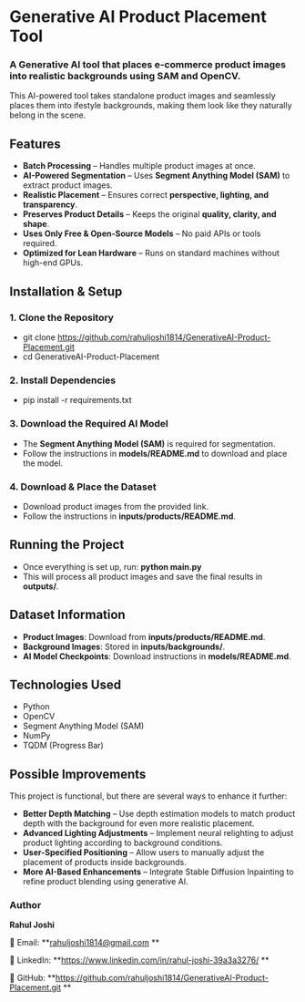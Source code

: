 # Generative AI Product Placement Tool
### A Generative AI tool that places e-commerce product images into realistic backgrounds using SAM and OpenCV.

This AI-powered tool takes standalone  product images and seamlessly places them into ifestyle backgrounds, making them look like they naturally belong in the scene.

## Features
- **Batch Processing** – Handles multiple product images at once.
- **AI-Powered Segmentation** – Uses **Segment Anything Model (SAM)** to extract product images.
- **Realistic Placement** – Ensures correct **perspective, lighting, and transparency**.
- **Preserves Product Details** – Keeps the original **quality, clarity, and shape**.
- **Uses Only Free & Open-Source Models** – No paid APIs or tools required.
- **Optimized for Lean Hardware** – Runs on standard machines without high-end GPUs.

## Installation & Setup

### 1. Clone the Repository

- git clone https://github.com/rahuljoshi1814/GenerativeAI-Product-Placement.git
- cd GenerativeAI-Product-Placement

### 2. Install Dependencies

- pip install -r requirements.txt

### 3. Download the Required AI Model

- The **Segment Anything Model (SAM)** is required for segmentation.
- Follow the instructions in **models/README.md** to download and place the model.

### 4. Download & Place the Dataset

- Download product images from the provided link.
- Follow the instructions in **inputs/products/README.md**.

## Running the Project
- Once everything is set up, run: **python main.py**
- This will process all product images and save the final results in **outputs/**.

## Dataset Information
- **Product Images**: Download from **inputs/products/README.md**.
- **Background Images**: Stored in **inputs/backgrounds/**.
- **AI Model Checkpoints**: Download instructions in **models/README.md**.

## Technologies Used
- Python
- OpenCV
- Segment Anything Model (SAM)
- NumPy
- TQDM (Progress Bar)

## Possible Improvements
This project is functional, but there are several ways to enhance it further:

- **Better Depth Matching** – Use depth estimation models to match product depth with the background for even more realistic placement.
- **Advanced Lighting Adjustments** – Implement neural relighting to adjust product lighting according to background conditions.
- **User-Specified Positioning** – Allow users to manually adjust the placement of products inside backgrounds.
- **More AI-Based Enhancements** – Integrate Stable Diffusion Inpainting to refine product blending using generative AI.

### Author

**Rahul Joshi**

📧 Email: **rahuljoshi1814@gmail.com **

💼 LinkedIn: **https://www.linkedin.com/in/rahul-joshi-39a3a3276/ **

🔗 GitHub: **https://github.com/rahuljoshi1814/GenerativeAI-Product-Placement.git **



